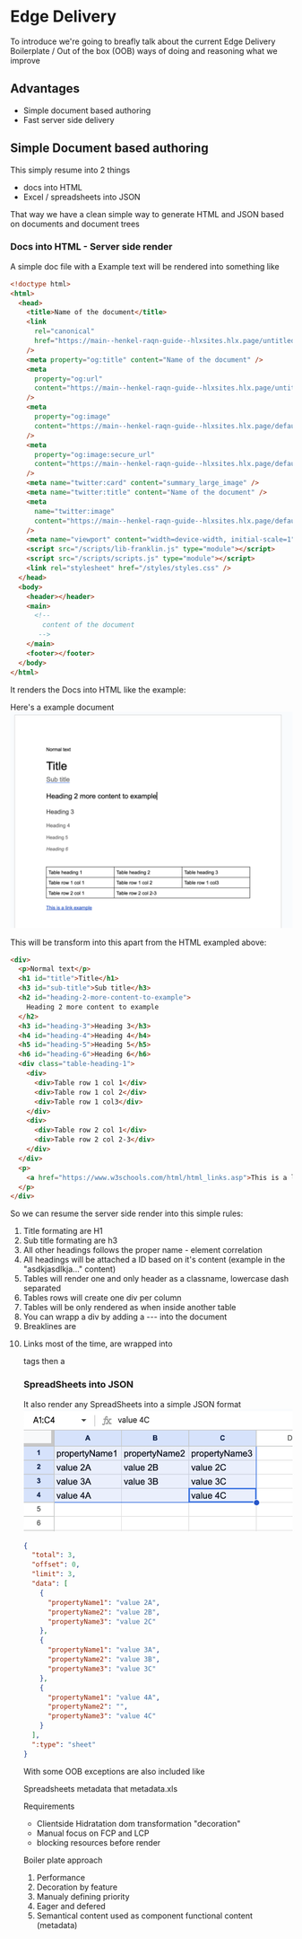 # Edge Delivery

To introduce we're going to breafly talk about the current Edge Delivery Boilerplate / Out of the box (OOB) ways of doing and reasoning what we improve

## Advantages

- Simple document based authoring
- Fast server side delivery

## Simple Document based authoring

This simply resume into 2 things

- docs into HTML
- Excel / spreadsheets into JSON

That way we have a clean simple way to generate HTML and JSON based on documents and document trees

### Docs into HTML - Server side render

A simple doc file with a Example text will be rendered into something like

```HTML
<!doctype html>
<html>
  <head>
    <title>Name of the document</title>
    <link
      rel="canonical"
      href="https://main--henkel-raqn-guide--hlxsites.hlx.page/untitled-document"
    />
    <meta property="og:title" content="Name of the document" />
    <meta
      property="og:url"
      content="https://main--henkel-raqn-guide--hlxsites.hlx.page/untitled-document"
    />
    <meta
      property="og:image"
      content="https://main--henkel-raqn-guide--hlxsites.hlx.page/default-meta-image.png?width=1200&#x26;format=pjpg&#x26;optimize=medium"
    />
    <meta
      property="og:image:secure_url"
      content="https://main--henkel-raqn-guide--hlxsites.hlx.page/default-meta-image.png?width=1200&#x26;format=pjpg&#x26;optimize=medium"
    />
    <meta name="twitter:card" content="summary_large_image" />
    <meta name="twitter:title" content="Name of the document" />
    <meta
      name="twitter:image"
      content="https://main--henkel-raqn-guide--hlxsites.hlx.page/default-meta-image.png?width=1200&#x26;format=pjpg&#x26;optimize=medium"
    />
    <meta name="viewport" content="width=device-width, initial-scale=1" />
    <script src="/scripts/lib-franklin.js" type="module"></script>
    <script src="/scripts/scripts.js" type="module"></script>
    <link rel="stylesheet" href="/styles/styles.css" />
  </head>
  <body>
    <header></header>
    <main>
      <!--
        content of the document
       -->
    </main>
    <footer></footer>
  </body>
</html>
```

It renders the Docs into HTML like the example:

Here's a example document
![Example doc](assets/doc-example.png)

This will be transform into this apart from the HTML exampled above:

```HTML
<div>
  <p>Normal text</p>
  <h1 id="title">Title</h1>
  <h3 id="sub-title">Sub title</h3>
  <h2 id="heading-2-more-content-to-example">
    Heading 2 more content to example
  </h2>
  <h3 id="heading-3">Heading 3</h3>
  <h4 id="heading-4">Heading 4</h4>
  <h5 id="heading-5">Heading 5</h5>
  <h6 id="heading-6">Heading 6</h6>
  <div class="table-heading-1">
    <div>
      <div>Table row 1 col 1</div>
      <div>Table row 1 col 2</div>
      <div>Table row 1 col3</div>
    </div>
    <div>
      <div>Table row 2 col 1</div>
      <div>Table row 2 col 2-3</div>
    </div>
  </div>
  <p>
    <a href="https://www.w3schools.com/html/html_links.asp">This is a link example</a>
  </p>
</div>
```

So we can resume the server side render into this simple rules:

1. Title formating are H1
2. Sub title formating are h3
3. All other headings follows the proper name - element correlation
4. All headings will be attached a ID based on it's content (example in the "asdkjasdlkja..." content)
5. Tables will render one and only header as a classname, lowercase dash separated
6. Tables rows will create one div per column
7. Tables will be only rendered as <table> when inside another table
8. You can wrapp a div by adding a --- into the document
9. Breaklines are <p>
10. Links most of the time, are wrapped into <p> tags then a <a>

### SpreadSheets into JSON

It also render any SpreadSheets into a simple JSON format
![Sheet example](assets/sheet-example.png)

```json
{
  "total": 3,
  "offset": 0,
  "limit": 3,
  "data": [
    {
      "propertyName1": "value 2A",
      "propertyName2": "value 2B",
      "propertyName3": "value 2C"
    },
    {
      "propertyName1": "value 3A",
      "propertyName2": "value 3B",
      "propertyName3": "value 3C"
    },
    {
      "propertyName1": "value 4A",
      "propertyName2": "",
      "propertyName3": "value 4C"
    }
  ],
  ":type": "sheet"
}
```

With some OOB exceptions are also included like

Spreadsheets metadata that
metadata.xls

Requirements

- Clientside Hidratation dom transformation "decoration"
- Manual focus on FCP and LCP
- blocking resources before render

Boiler plate approach

1. Performance
2. Decoration by feature
3. Manualy defining priority
4. Eager and defered
5. Semantical content used as component functional content (metadata)
